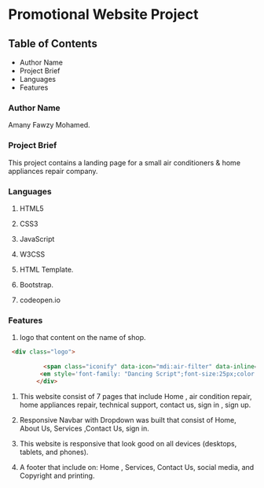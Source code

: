 # Promotional Website Project

## Table of Contents

* Author Name
* Project Brief
* Languages
* Features

### Author Name

Amany Fawzy Mohamed.

### Project Brief

This project contains a landing page for a small air conditioners & home appliances repair company.

### Languages

1. HTML5

1. CSS3

1. JavaScript

1. W3CSS

1. HTML Template.

1. Bootstrap.

1. codeopen.io

### Features

1. logo that content on the name of shop. 
```html
 <div class="logo">
           
          <span class="iconify" data-icon="mdi:air-filter" data-inline="false" style="color: #10996d;" data-width="60" data-height="55"></span>
         <em style='font-family: "Dancing Script";font-size:25px;color:#10996d;'>Super</em> 
        </div>
```

1. This website consist of 7 pages that include Home , air condition repair, home appliances repair, technical support, contact us, sign in , sign up. 

1. Responsive Navbar with Dropdown was built that consist of Home, About Us, Services ,Contact Us, sign in.

1. This website is responsive that look good on all devices (desktops, tablets, and phones).

 

1. A footer that include on: Home , Services, Contact Us, social media, and Copyright and printing.
